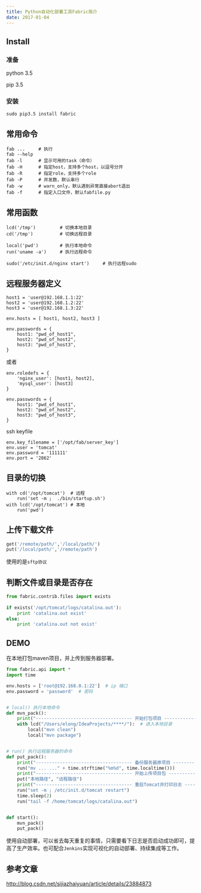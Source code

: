 ```yaml
---
title: Python自动化部署工具Fabric简介
date: 2017-01-04
---
```


## Install

### 准备

python 3.5

pip 3.5

### 安装

```shell
sudo pip3.5 install fabric
```

## 常用命令

```shell
fab ...     # 执行
fab --help
fab -l      # 显示可用的task（命令）
fab -H      # 指定host，支持多个host，以逗号分开
fab -R      # 指定role，支持多个role
fab -P      # 并发数，默认串行
fab -w      # warn_only，默认遇到异常直接abort退出
fab -f      # 指定入口文件，默认fabfile.py
```

## 常用函数

```shell
lcd('/tmp')         # 切换本地目录
cd('/tmp')          # 切换远程目录

local('pwd')        # 执行本地命令
run('uname -a')     # 执行远程命令

sudo('/etc/init.d/nginx start')     # 执行远程sudo
```

## 远程服务器定义

```shell
host1 = 'user@192.168.1.1:22'
host2 = 'user@192.168.1.2:22'
host3 = 'user@192.168.1.3:22'

env.hosts = [ host1, host2, host3 ]

env.passwords = {
    host1: "pwd_of_host1",
    host2: "pwd_of_host2",
    host3: "pwd_of_host3",
}
```

或者

```shell
env.roledefs = {
    'nginx_user': [host1, host2],
    'mysql_user': [host3]
}

env.passwords = {
    host1: "pwd_of_host1",
    host2: "pwd_of_host2",
    host3: "pwd_of_host3",
}
```

ssh keyfile

```shell
env.key_filename = ['/opt/fab/server_key']
env.user = 'tomcat'
env.password = '111111'
env.port = '2862'
```

## 目录的切换

```shell
with cd('/opt/tomcat')	# 远程
    run('set -m ;  ./bin/startup.sh')
with lcd('/opt/tomcat') # 本地
    run('pwd')
```

## 上传下载文件

```python
get('/remote/path/','/local/path/')
put('/local/path/','/remote/path')
```

使用的是`sftp协议`

## 判断文件或目录是否存在

```python
from fabric.contrib.files import exists
    
if exists('/opt/tomcat/logs/catalina.out'):
    print 'catalina.out exist'    
else:
    print 'catalina.out not exist'
```

## DEMO

在本地打包maven项目，并上传到服务器部署。

```python
from fabric.api import *
import time

env.hosts = ['root@192.168.0.1:22']  # ip 端口
env.password = 'password'  # 密码


# local() 执行本地命令
def mvn_pack():
    print("------------------------------------ 开始打包项目 ------------------------------------")
    with lcd("/Users/elong/IdeaProjects/****/"):  # 进入本地目录
        local("mvn clean")
        local("mvn package")


# run() 执行远程服务器的命令
def put_pack():
    print("------------------------------------ 备份服务器原项目 ------------------------------------")
    run("mv ... ..." + time.strftime("%m%d", time.localtime()))
    print("------------------------------------ 开始上传项目包 ------------------------------------")
    put("本地路径", "远程路径")
    print("------------------------------------ 重启Tomcat并打印日志 ------------------------------------")
    run("set -m ; /etc/init.d/tomcat restart")
    time.sleep(2)
    run("tail -f /home/tomcat/logs/catalina.out")


def start():
    mvn_pack()
    put_pack()
```

使用自动部署，可以省去每天重复的事情，只需要看下日志是否启动成功即可，提高了生产效率。也可配合`Jenkins`实现可视化的自动部署、持续集成等工作。

## 参考文章

http://blog.csdn.net/sijiazhaiyuan/article/details/23884873
